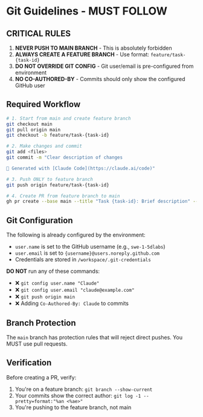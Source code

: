 # Git Guidelines - MUST FOLLOW

## CRITICAL RULES

1. **NEVER PUSH TO MAIN BRANCH** - This is absolutely forbidden
2. **ALWAYS CREATE A FEATURE BRANCH** - Use format: `feature/task-{task-id}`
3. **DO NOT OVERRIDE GIT CONFIG** - Git user/email is pre-configured from environment
4. **NO CO-AUTHORED-BY** - Commits should only show the configured GitHub user

## Required Workflow

```bash
# 1. Start from main and create feature branch
git checkout main
git pull origin main
git checkout -b feature/task-{task-id}

# 2. Make changes and commit
git add <files>
git commit -m "Clear description of changes

🤖 Generated with [Claude Code](https://claude.ai/code)"

# 3. Push ONLY to feature branch
git push origin feature/task-{task-id}

# 4. Create PR from feature branch to main
gh pr create --base main --title "Task {task-id}: Brief description" --body "..."
```

## Git Configuration

The following is already configured by the environment:
- `user.name` is set to the GitHub username (e.g., `swe-1-5dlabs`)
- `user.email` is set to `{username}@users.noreply.github.com`
- Credentials are stored in `/workspace/.git-credentials`

**DO NOT** run any of these commands:
- ❌ `git config user.name "Claude"`
- ❌ `git config user.email "claude@example.com"`
- ❌ `git push origin main`
- ❌ Adding `Co-Authored-By: Claude` to commits

## Branch Protection

The `main` branch has protection rules that will reject direct pushes. You MUST use pull requests.

## Verification

Before creating a PR, verify:
1. You're on a feature branch: `git branch --show-current`
2. Your commits show the correct author: `git log -1 --pretty=format:"%an <%ae>"`
3. You're pushing to the feature branch, not main